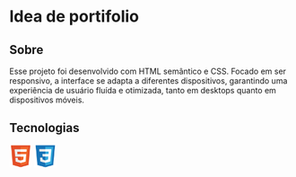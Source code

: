 <h1>Idea de portifolio</h1>

<h2>Sobre</h2>

<p> Esse projeto foi desenvolvido com HTML semântico e CSS. Focado em ser responsivo, a interface se adapta a diferentes dispositivos, garantindo uma experiência de usuário fluída e otimizada, tanto em desktops quanto em dispositivos móveis. </p>

## Tecnologias

<div>
  <img src="https://raw.githubusercontent.com/devicons/devicon/master/icons/html5/html5-original.svg" alt="HTML5" width="40px">
  <img src="https://raw.githubusercontent.com/devicons/devicon/master/icons/css3/css3-original.svg" alt="CSS3" width="40px"
</div>
